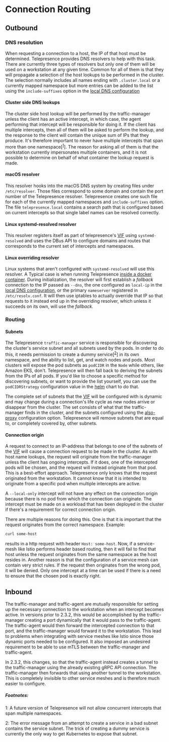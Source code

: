 # Connection Routing

## Outbound

### DNS resolution
When requesting a connection to a host, the IP of that host must be determined. Telepresence provides DNS resolvers to help with this task. There are currently three types of resolvers but only one of them will be used on a workstation at any given time. Common for all of them is that they will propagate a selection of the host lookups to be performed in the cluster. The selection normally includes all names ending with `.cluster.local` or a currently mapped namespace but more entries can be added to the list using the `include-suffixes` option in the
[local DNS configuration](../config/#dns) 

#### Cluster side DNS lookups
The cluster side host lookup will be performed by the traffic-manager unless the client has an active intercept, in which case, the agent performing that intercept will be responsible for doing it. If the client has multiple intercepts, then all of them will be asked to perform the lookup, and the response to the client will contain the unique sum of IPs that they produce. It's therefore important to never have multiple intercepts that span more than one namespace[<sup>[1](#namespacelimit)</sup>]. The reason for asking all of them is that the workstation currently impersonates multiple containers, and it is not possible to determine on behalf of what container the lookup request is made.

#### macOS resolver
This resolver hooks into the macOS DNS system by creating files under `/etc/resolver`. Those files correspond to some domain and contain the port number of the Telepresence resolver. Telepresence creates one such file for each of the currently mapped namespaces and `include-suffixes` option. The file `telepresence.local` contains a search path that is configured based on current intercepts so that single label names can be resolved correctly.

#### Linux systemd-resolved resolver
This resolver registers itself as part of telepresence's [VIF](../tun-device) using `systemd-resolved` and uses the DBus API to configure domains and routes that corresponds to the current set of intercepts and namespaces.

#### Linux overriding resolver
Linux systems that aren't configured with `systemd-resolved` will use this resolver. A Typical case is when running Telepresence [inside a docker container](../inside-container). During initialization, the resolver will first establish a _fallback_ connection to the IP passed as `--dns`, the one configured as `local-ip` in the [local DNS configuration](../config/#dns), or the primary `nameserver` registered in `/etc/resolv.conf`. It will then use iptables to actually override that IP so that requests to it instead end up in the overriding resolver, which unless it succeeds on its own, will use the _fallback_.

### Routing

#### Subnets
The Telepresence `traffic-manager` service is responsible for discovering the cluster's service subnet and all subnets used by the pods. In order to do this, it needs permission to create a dummy service[<sup>[2](#servicesubnet)</sup>] in its own namespace, and the ability to list, get, and watch nodes and pods. Most clusters will expose the pod subnets as `podCIDR` in the `Node` while others, like Amazon EKS, don't. Telepresence will then fall back to deriving the subnets from the IPs of all pods. If you'd like to choose a specific method for discovering subnets, or want to provide the list yourself, you can use the `podCIDRStrategy` configuration value in the [helm](../install/helm) chart to do that.

The complete set of subnets that the [VIF](../tun-device) will be configured with is dynamic and may change during a connection's life cycle as new nodes arrive or disappear from the cluster. The set consists of what that the traffic-manager finds in the cluster, and the subnets configured using the [also-proxy](../config#alsoproxy) configuration option. Telepresence will remove subnets that are equal to, or completely covered by, other subnets.

#### Connection origin
A request to connect to an IP-address that belongs to one of the subnets of the [VIF](../tun-device) will cause a connection request to be made in the cluster. As with host name lookups, the request will originate from the traffic-manager unless the client has ongoing intercepts. If it does, one of the intercepted pods will be chosen, and the request will instead originate from that pod. This is a best-effort approach. Telepresence only knows that the request originated from the workstation. It cannot know that it is intended to originate from a specific pod when multiple intercepts are active.

A `--local-only` intercept will not have any effect on the connection origin because there is no pod from which the connection can originate. The intercept must be made on a workload that has been deployed in the cluster if there's a requirement for correct connection origin.

There are multiple reasons for doing this. One is that it is important that the request originates from the correct namespace. Example:

```bash
curl some-host
```
results in a http request with header `Host: some-host`. Now, if a service-mesh like Istio performs header based routing, then it will fail to find that host unless the request originates from the same namespace as the host resides in. Another reason is that the configuration of a service mesh can contain very strict rules. If the request then originates from the wrong pod, it will be denied. Only one intercept at a time can be used if there is a need to ensure that the chosen pod is exactly right.

## Inbound

The traffic-manager and traffic-agent are mutually responsible for setting up the necessary connection to the workstation when an intercept becomes active. In versions prior to 2.3.2, this would be accomplished by the traffic-manager creating a port dynamically that it would pass to the traffic-agent. The traffic-agent would then forward the intercepted connection to that port, and the traffic-manager would forward it to the workstation. This lead to problems when integrating with service meshes like Istio since those dynamic ports needed to be configured. It also imposed an undesired requirement to be able to use mTLS between the traffic-manager and traffic-agent.

In 2.3.2, this changes, so that the traffic-agent instead creates a tunnel to the traffic-manager using the already existing gRPC API connection. The traffic-manager then forwards that using another tunnel to the workstation. This is completely invisible to other service meshes and is therefore much easier to configure.

##### Footnotes:
<p><a name="namespacelimit">1</a>: A future version of Telepresence will not allow concurrent intercepts that span multiple namespaces.</p>
<p><a name="servicesubnet">2</a>: The error message from an attempt to create a service in a bad subnet contains the service subnet. The trick of creating a dummy service is currently the only way to get Kubernetes to expose that subnet.</p>
